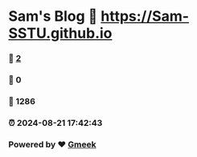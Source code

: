 # Sam's Blog :link: https://Sam-SSTU.github.io 
### :page_facing_up: [2](https://Sam-SSTU.github.io/tag.html) 
### :speech_balloon: 0 
### :hibiscus: 1286 
### :alarm_clock: 2024-08-21 17:42:43 
### Powered by :heart: [Gmeek](https://github.com/Meekdai/Gmeek)
